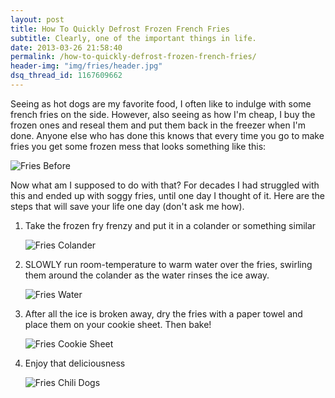 ```yaml
---
layout: post
title: How To Quickly Defrost Frozen French Fries
subtitle: Clearly, one of the important things in life.
date: 2013-03-26 21:58:40
permalink: /how-to-quickly-defrost-frozen-french-fries/
header-img: "img/fries/header.jpg"
dsq_thread_id: 1167609662
---
```


Seeing as hot dogs are my favorite food, I often like to indulge with some french fries on the side. However, also seeing as how I'm cheap, I buy the frozen ones and reseal them and put them back in the freezer when I'm done. Anyone else who has done this knows that every time you go to make fries you get some frozen mess that looks something like this:

![Fries Before]({{site.url}}/img/fries/1.jpg "Fries Before")

Now what am I supposed to do with that? For decades I had struggled with this and ended up with soggy fries, until one day I thought of it. Here are the steps that will save your life one day (don't ask me how).<!--more-->

1. Take the frozen fry frenzy and put it in a colander or something similar

    ![Fries Colander]({{site.url}}/img/fries/2.jpg "Fries Colander")

2. SLOWLY run room-temperature to warm water over the fries, swirling them around the colander as the water rinses the ice away.

    ![Fries Water]({{site.url}}/img/fries/3.jpg "Fries Water")

3. After all the ice is broken away, dry the fries with a paper towel and place them on your cookie sheet. Then bake!

    ![Fries Cookie Sheet]({{site.url}}/img/fries/4.jpg "Fries Cookie Sheet")

4. Enjoy that deliciousness

    ![Fries Chili Dogs]({{site.url}}/img/fries/5.jpg "Fries Chili Dogs")
